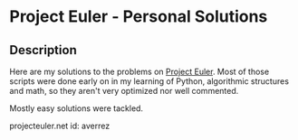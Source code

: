 # Project Euler - Personal Solutions
## Description
Here are my solutions to the problems on [Project Euler](https://projecteuler.net/).
Most of those scripts were done early on in my learning of Python, algorithmic structures and math, so they aren't very optimized nor well commented.

Mostly easy solutions were tackled.

projecteuler.net id: averrez

